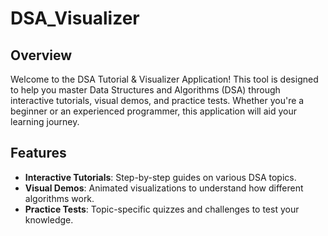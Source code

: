 # DSA_Visualizer

## Overview

Welcome to the DSA Tutorial & Visualizer Application! This tool is designed to help you master Data Structures and Algorithms (DSA) through interactive tutorials, visual demos, and practice tests. Whether you're a beginner or an experienced programmer, this application will aid your learning journey.

## Features

- **Interactive Tutorials**: Step-by-step guides on various DSA topics.
- **Visual Demos**: Animated visualizations to understand how different algorithms work.
- **Practice Tests**: Topic-specific quizzes and challenges to test your knowledge.
